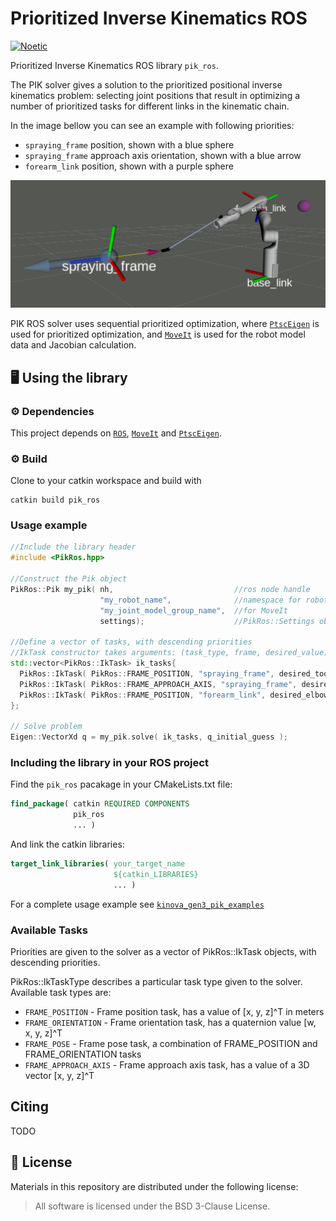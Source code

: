 # Prioritized Inverse Kinematics ROS
[![Noetic](https://github.com/ivatavuk/pik_ros/actions/workflows/noetic.yml/badge.svg)](https://github.com/ivatavuk/pik_ros/actions/workflows/noetic.yml)

Prioritized Inverse Kinematics ROS library `pik_ros`.

The PIK solver gives a solution to the prioritized positional inverse kinematics problem: selecting joint positions that result in optimizing a number of prioritized tasks for different links in the kinematic chain.

In the image bellow you can see an example with following priorities:

 - `spraying_frame` position, shown with a blue sphere
 - `spraying_frame` approach axis orientation, shown with a blue arrow 
 - `forearm_link` position, shown with a purple sphere

<img src="docs/pik_spraying.png" width="700">

PIK ROS solver uses sequential prioritized optimization, where [`PtscEigen`](https://github.com/ivatavuk/ptsc_eigen) is used for prioritized optimization, and [`MoveIt`](https://moveit.ros.org/) is used for the robot model data and Jacobian calculation. 

## 🖥️ Using the library

### ⚙️ Dependencies

This project depends on [`ROS`](https://www.ros.org/), [`MoveIt`](https://moveit.ros.org/) and [`PtscEigen`](https://github.com/ivatavuk/ptsc_eigen).

### ⚙️ Build

Clone to your catkin workspace and build with 

    catkin build pik_ros

### Usage example

```cpp
//Include the library header 
#include <PikRos.hpp>

//Construct the Pik object 
PikRos::Pik my_pik( nh,                           //ros node handle
                    "my_robot_name",              //namespace for robot description
                    "my_joint_model_group_name",  //for MoveIt
                    settings);                    //PikRos::Settings object

//Define a vector of tasks, with descending priorities 
//IkTask constructor takes arguments: (task_type, frame, desired_value)
std::vector<PikRos::IkTask> ik_tasks{ 
  PikRos::IkTask( PikRos::FRAME_POSITION, "spraying_frame", desired_tool_position ), 
  PikRos::IkTask( PikRos::FRAME_APPROACH_AXIS, "spraying_frame", desired_approach_vector ),
  PikRos::IkTask( PikRos::FRAME_POSITION, "forearm_link", desired_elbow_position ) 
};

// Solve problem
Eigen::VectorXd q = my_pik.solve( ik_tasks, q_initial_guess );
```

### Including the library in your ROS project

Find the `pik_ros` pacakage in your CMakeLists.txt file:
```cmake
find_package( catkin REQUIRED COMPONENTS 
              pik_ros 
              ... )
```

And link the catkin libraries:
```cmake
target_link_libraries( your_target_name 
                       ${catkin_LIBRARIES}
                       ... )
```

For a complete usage example see [`kinova_gen3_pik_examples`](https://github.com/ivatavuk/kinova_gen3_pik_examples)

### Available Tasks
Priorities are given to the solver as a vector of PikRos::IkTask objects, with descending priorities.

PikRos::IkTaskType describes a particular task type given to the solver. Available task types are:

 - `FRAME_POSITION` - Frame position task, has a value of [x, y, z]^T in meters
 - `FRAME_ORIENTATION` - Frame orientation task, has a quaternion value [w, x, y, z]^T
 - `FRAME_POSE` - Frame pose task, a combination of FRAME_POSITION and FRAME_ORIENTATION tasks
 - `FRAME_APPROACH_AXIS` - Frame approach axis task, has a value of a 3D vector [x, y, z]^T

## Citing 

TODO

## 📝 License

Materials in this repository are distributed under the following license:

> All software is licensed under the BSD 3-Clause License.